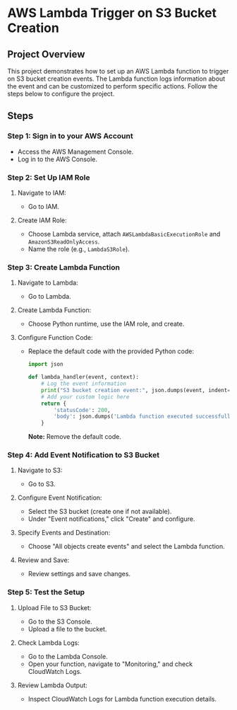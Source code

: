 

# AWS Lambda Trigger on S3 Bucket Creation

## Project Overview

This project demonstrates how to set up an AWS Lambda function to trigger on S3 bucket creation events. The Lambda function logs information about the event and can be customized to perform specific actions. Follow the steps below to configure the project.

## Steps

### Step 1: Sign in to your AWS Account

- Access the AWS Management Console.
- Log in to the AWS Console.

### Step 2: Set Up IAM Role

1. Navigate to IAM:
   - Go to IAM.

2. Create IAM Role:
   - Choose Lambda service, attach `AWSLambdaBasicExecutionRole` and `AmazonS3ReadOnlyAccess`.
   - Name the role (e.g., `LambdaS3Role`).

### Step 3: Create Lambda Function

1. Navigate to Lambda:
   - Go to Lambda.

2. Create Lambda Function:
   - Choose Python runtime, use the IAM role, and create.

3. Configure Function Code:
   - Replace the default code with the provided Python code:
   
     ```python
     import json
     
     def lambda_handler(event, context):
         # Log the event information
         print("S3 bucket creation event:", json.dumps(event, indent=2))
         # Add your custom logic here
         return {
             'statusCode': 200,
             'body': json.dumps('Lambda function executed successfully!')
         }
     ```
   
     **Note:** Remove the default code.

### Step 4: Add Event Notification to S3 Bucket

1. Navigate to S3:
   - Go to S3.

2. Configure Event Notification:
   - Select the S3 bucket (create one if not available).
   - Under "Event notifications," click "Create" and configure.

3. Specify Events and Destination:
   - Choose "All objects create events" and select the Lambda function.

4. Review and Save:
   - Review settings and save changes.

### Step 5: Test the Setup

1. Upload File to S3 Bucket:
   - Go to the S3 Console.
   - Upload a file to the bucket.

2. Check Lambda Logs:
   - Go to the Lambda Console.
   - Open your function, navigate to "Monitoring," and check CloudWatch Logs.

3. Review Lambda Output:
   - Inspect CloudWatch Logs for Lambda function execution details.


